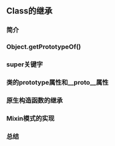 ## Class的继承

### 简介

### Object.getPrototypeOf()

### super关键字

### 类的prototype属性和__proto__属性

### 原生构造函数的继承

### Mixin模式的实现

### 总结